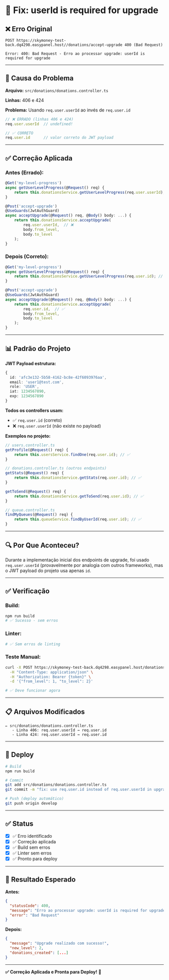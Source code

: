 # 🔧 Fix: userId is required for upgrade

## ❌ Erro Original

```
POST https://skymoney-test-back.dq4298.easypanel.host//donations/accept-upgrade 400 (Bad Request)

Error: 400: Bad Request - Erro ao processar upgrade: userId is required for upgrade
```

---

## 🐛 Causa do Problema

**Arquivo:** `src/donations/donations.controller.ts`

**Linhas:** 406 e 424

**Problema:** Usando `req.user.userId` ao invés de `req.user.id`

```typescript
// ❌ ERRADO (linhas 406 e 424)
req.user.userId  // undefined!

// ✅ CORRETO
req.user.id      // valor correto do JWT payload
```

---

## ✅ Correção Aplicada

### **Antes (Errado):**

```typescript
@Get('my-level-progress')
async getUserLevelProgress(@Request() req) {
    return this.donationsService.getUserLevelProgress(req.user.userId); // ❌
}

@Post('accept-upgrade')
@UseGuards(JwtAuthGuard)
async acceptUpgrade(@Request() req, @Body() body: ...) {
    return this.donationsService.acceptUpgrade(
        req.user.userId,  // ❌
        body.from_level,
        body.to_level
    );
}
```

### **Depois (Correto):**

```typescript
@Get('my-level-progress')
async getUserLevelProgress(@Request() req) {
    return this.donationsService.getUserLevelProgress(req.user.id); // ✅
}

@Post('accept-upgrade')
@UseGuards(JwtAuthGuard)
async acceptUpgrade(@Request() req, @Body() body: ...) {
    return this.donationsService.acceptUpgrade(
        req.user.id,  // ✅
        body.from_level,
        body.to_level
    );
}
```

---

## 📊 Padrão do Projeto

**JWT Payload estrutura:**

```typescript
{
  id: 'afc3e132-5b58-4162-bc8e-42f6093976aa',
  email: 'user1@test.com',
  role: 'USER',
  iat: 1234567890,
  exp: 1234567890
}
```

**Todos os controllers usam:**
- ✅ `req.user.id` (correto)
- ❌ `req.user.userId` (não existe no payload)

**Exemplos no projeto:**

```typescript
// users.controller.ts
getProfile(@Request() req) {
    return this.usersService.findOne(req.user.id); // ✅
}

// donations.controller.ts (outros endpoints)
getStats(@Request() req) {
    return this.donationsService.getStats(req.user.id); // ✅
}

getToSend(@Request() req) {
    return this.donationsService.getToSend(req.user.id); // ✅
}

// queue.controller.ts
findMyQueues(@Request() req) {
    return this.queueService.findByUserId(req.user.id); // ✅
}
```

---

## 🔍 Por Que Aconteceu?

Durante a implementação inicial dos endpoints de upgrade, foi usado `req.user.userId` (provavelmente por analogia com outros frameworks), mas o JWT payload do projeto usa apenas `id`.

---

## ✅ Verificação

### **Build:**
```bash
npm run build
# ✅ Sucesso - sem erros
```

### **Linter:**
```bash
# ✅ Sem erros de linting
```

### **Teste Manual:**
```bash
curl -X POST https://skymoney-test-back.dq4298.easypanel.host/donations/accept-upgrade \
  -H "Content-Type: application/json" \
  -H "Authorization: Bearer {token}" \
  -d '{"from_level": 1, "to_level": 2}'

# ✅ Deve funcionar agora
```

---

## 📋 Arquivos Modificados

```
✏️ src/donations/donations.controller.ts
   - Linha 406: req.user.userId → req.user.id
   - Linha 424: req.user.userId → req.user.id
```

---

## 🚀 Deploy

```bash
# Build
npm run build

# Commit
git add src/donations/donations.controller.ts
git commit -m "fix: use req.user.id instead of req.user.userId in upgrade endpoints"

# Push (deploy automático)
git push origin develop
```

---

## ✅ Status

- [x] ✅ Erro identificado
- [x] ✅ Correção aplicada
- [x] ✅ Build sem erros
- [x] ✅ Linter sem erros
- [x] ✅ Pronto para deploy

---

## 🎯 Resultado Esperado

**Antes:**
```json
{
  "statusCode": 400,
  "message": "Erro ao processar upgrade: userId is required for upgrade",
  "error": "Bad Request"
}
```

**Depois:**
```json
{
  "message": "Upgrade realizado com sucesso!",
  "new_level": 2,
  "donations_created": [...]
}
```

---

**✅ Correção Aplicada e Pronta para Deploy!** 🚀

